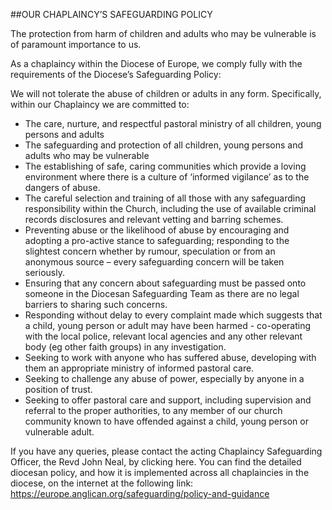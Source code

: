 ##OUR CHAPLAINCY’S SAFEGUARDING POLICY

The protection from harm of children and adults who may be vulnerable is of paramount importance to us.

As a chaplaincy
within the Diocese of Europe, we comply fully with the requirements of the Diocese’s Safeguarding Policy:

We will not tolerate the abuse of children or adults in any form.
Specifically, within our Chaplaincy we are committed to:

- The care, nurture, and respectful pastoral ministry of all children, young persons and adults
- The safeguarding and protection of all children, young persons and adults who may be vulnerable
- The establishing of safe, caring communities which provide a loving environment where there is a culture of ‘informed
vigilance’ as to the dangers of abuse.
- The careful selection and training of all those with any safeguarding responsibility within the Church, including the use
of available criminal records disclosures and relevant vetting and barring schemes.
- Preventing abuse or the likelihood of abuse by encouraging and adopting a pro-active stance to safeguarding; responding
to the slightest concern whether by rumour, speculation or from an anonymous source – every safeguarding concern
will be taken seriously.
- Ensuring that any concern about safeguarding must be passed onto someone in the Diocesan Safeguarding Team as
there are no legal barriers to sharing such concerns.
- Responding without delay to every complaint made which suggests that a child, young person or adult may have been
harmed - co-operating with the local police, relevant local agencies and any other relevant body (eg other faith groups)
in any investigation.
- Seeking to work with anyone who has suffered abuse, developing with them an appropriate ministry of informed pastoral care.
- Seeking to challenge any abuse of power, especially by anyone in a position of trust.
- Seeking to offer pastoral care and support, including supervision and referral to the proper authorities, to any member
of our church community known to have offended against a child, young person or vulnerable adult.

If you have any queries, please contact the acting Chaplaincy Safeguarding Officer, the Revd John Neal, by clicking here.
You can find the detailed diocesan policy, and how it is implemented across all chaplaincies in the diocese,
on the internet at the following link: https://europe.anglican.org/safeguarding/policy-and-guidance

